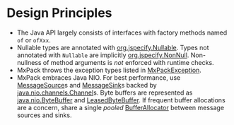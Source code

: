 # Design Principles

* The Java API largely consists of interfaces with factory methods named `of` or `ofXxx`.
* Nullable types are annotated with [org.jspecify.Nullable][1].
  Types not annotated with `Nullable` are implicitly [org.jspecify.NonNull][2].
  Non-nullness of method arguments is *not* enforced with runtime checks.
* MxPack throws the exception types listed in [MxPackException][3].
* MxPack embraces Java NIO. 
  For best performance, use [MessageSource][4]s and [MessageSink][5]s
  backed by [java.nio.channels.Channel][6]s.
  Byte buffers are represented as [java.nio.ByteBuffer][7] and [LeasedByteBuffer][8].
  If frequent buffer allocations are a concern,
  share a single *pooled* [BufferAllocator][9] between message sources and sinks.

[1]: https://jspecify.dev/docs/api/org/jspecify/annotations/Nullable.html
[2]: https://jspecify.dev/docs/api/org/jspecify/annotations/NonNull.html
[3]: https://odenix.github.io/mxpack/javadoc/org/odenix/mxpack/MxPackException.html
[4]: https://odenix.github.io/mxpack/javadoc/org/odenix/mxpack/MessageSource.html
[5]: https://odenix.github.io/mxpack/javadoc/org/odenix/mxpack/MessageSink.html
[6]: https://docs.oracle.com/en/java/javase/17/docs/api/java.base/java/nio/channels/Channel.html
[7]: https://docs.oracle.com/en/java/javase/17/docs/api/java.base/java/nio/ByteBuffer.html
[8]: https://docs.oracle.com/en/java/javase/17/docs/api/java.base/java/nio/LeasedByteBuffer.html
[9]: https://odenix.github.io/mxpack/javdoc/org/odenix/mxpack/BufferAllocator.html
